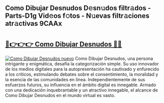 ## Como Dibujar Desnudos D𝚎sn𝚞dos filtr𝚊dos - Parts-D1g Vid𝚎os f𝚘tos - N𝚞evas filtr𝚊ciones atr𝚊ctivas 9CAAx

# <h2><a href="http://mbaeei.tromn.icu/?c=Como+Dibujar+Desnudos">🔗👉👉👉 Como Dibujar Desnudos 🔗🔗</a></h2>

[![Como Dibujar Desnudos nuevo](https://i.imgur.com/pEAQMta.gif)](http://mbaeei.tromn.icu/?c=Como+Dibujar+Desnudos)
Como Dibujar Desnudos, una persona intrigante y enigmática, desafía la categorización simple. Su uso innovador de los medios digitales para la autopresentación ha cautivado y enfurecido a los críticos, estimulando debates sobre el consentimiento, la moralidad y la esencia de las comunidades en línea. Independientemente de sus esfuerzos futuros, su influencia en el ámbito digital es innegable. Armado con una dedicación inquebrantable y un atractivo innegable, el alcance de Como Dibujar Desnudos en el mundo virtual es vasto.
